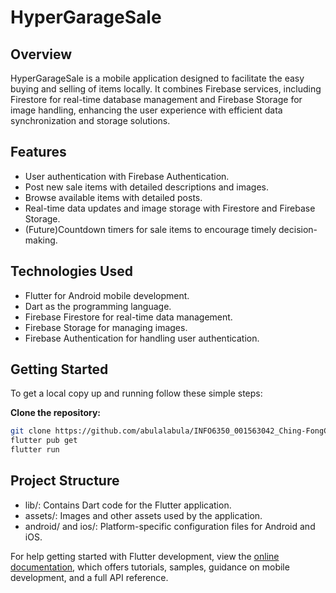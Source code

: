 # HyperGarageSale

## Overview
HyperGarageSale is a mobile application designed to facilitate the easy buying and selling of items locally. It combines Firebase services, including Firestore for real-time database management and Firebase Storage for image handling, enhancing the user experience with efficient data synchronization and storage solutions.

## Features
- User authentication with Firebase Authentication.
- Post new sale items with detailed descriptions and images.
- Browse available items with detailed posts.
- Real-time data updates and image storage with Firestore and Firebase Storage.
- (Future)Countdown timers for sale items to encourage timely decision-making.

## Technologies Used
- Flutter for Android mobile development.
- Dart as the programming language.
- Firebase Firestore for real-time data management.
- Firebase Storage for managing images.
- Firebase Authentication for handling user authentication.

## Getting Started
To get a local copy up and running follow these simple steps:

**Clone the repository:**
   ```sh
   git clone https://github.com/abulalabula/INFO6350_001563042_Ching-FongChen.git
   flutter pub get
   flutter run
   ```
## Project Structure
- lib/: Contains Dart code for the Flutter application.
- assets/: Images and other assets used by the application.
- android/ and ios/: Platform-specific configuration files for Android and iOS.

For help getting started with Flutter development, view the
[online documentation](https://docs.flutter.dev/), which offers tutorials,
samples, guidance on mobile development, and a full API reference.
